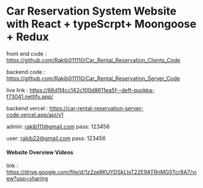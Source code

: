 # Car Reservation System Website with React + typeScrpt+ Moongoose + Redux

front end code : https://github.com/Rakib011110/Car_Rental_Reservation_Clients_Code

backend code : https://github.com/Rakib011110/Car_Rental_Reservation_Server_Code

live link : https://66d1f4cc142c100d8611ea5f--deft-quokka-f73041.netlify.app/

backend vercel : https://car-rental-reservation-server-code.vercel.app/api/v1

admin: rakib111@gmail.com
pass: 123456

user: rakib22@gmail.com
pass: 123456

#### Website Overview Videos

link : https://drive.google.com/file/d/1z2ze8KUYDSkLIsT22E9ATRnMG5Tcr8A7/view?usp=sharing
